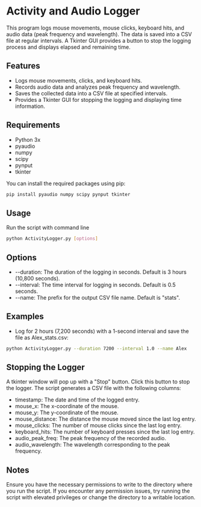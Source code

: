 # Activity and Audio Logger
This program logs mouse movements, mouse clicks, keyboard hits, and audio data (peak frequency and wavelength). The data is saved into a CSV file at regular intervals. A Tkinter GUI provides a button to stop the logging process and displays elapsed and remaining time.

## Features
* Logs mouse movements, clicks, and keyboard hits.
* Records audio data and analyzes peak frequency and wavelength.
* Saves the collected data into a CSV file at specified intervals.
* Provides a Tkinter GUI for stopping the logging and displaying time information.

## Requirements
* Python 3x
* pyaudio
* numpy
* scipy
* pynput
* tkinter

You can install the required packages using pip:  
```sh
pip install pyaudio numpy scipy pynput tkinter
```
## Usage
Run the script with command line
```sh
python ActivityLogger.py [options]
```
## Options
* --duration: The duration of the logging in seconds. Default is 3 hours (10,800 seconds).
* --interval: The time interval for logging in seconds. Default is 0.5 seconds.
* --name: The prefix for the output CSV file name. Default is "stats".
## Examples
* Log for 2 hours (7,200 seconds) with a 1-second interval and save the file as Alex_stats.csv:
```sh
python ActivityLogger.py --duration 7200 --interval 1.0 --name Alex
```
## Stopping the Logger
A tkinter window will pop up with a "Stop" button. Click this button to stop the logger.
The script generates a CSV file with the following columns:
* timestamp: The date and time of the logged entry.
* mouse_x: The x-coordinate of the mouse.
* mouse_y: The y-coordinate of the mouse.
* mouse_distance: The distance the mouse moved since the last log entry.
* mouse_clicks: The number of mouse clicks since the last log entry.
* keyboard_hits: The number of keyboard presses since the last log entry.
* audio_peak_freq: The peak frequency of the recorded audio.
* audio_wavelength: The wavelength corresponding to the peak frequency.
  

## Notes
Ensure you have the necessary permissions to write to the directory where you run the script. 
If you encounter any permission issues, try running the script with elevated privileges or change the directory to a writable location.
